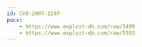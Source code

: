 ```yaml
---
id: CVE-2007-1297
pocs:
    - https://www.exploit-db.com/raw/3409
    - https://www.exploit-db.com/raw/5593
---
```

